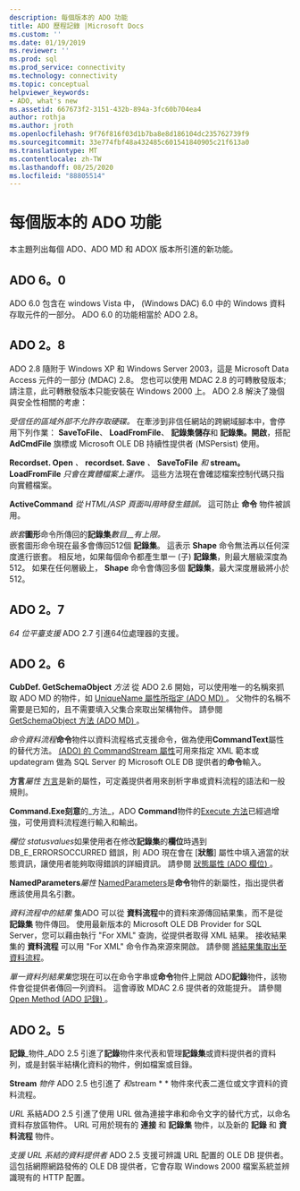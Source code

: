 ```yaml
---
description: 每個版本的 ADO 功能
title: ADO 歷程記錄 |Microsoft Docs
ms.custom: ''
ms.date: 01/19/2019
ms.reviewer: ''
ms.prod: sql
ms.prod_service: connectivity
ms.technology: connectivity
ms.topic: conceptual
helpviewer_keywords:
- ADO, what's new
ms.assetid: 667673f2-3151-432b-894a-3fc60b704ea4
author: rothja
ms.author: jroth
ms.openlocfilehash: 9f76f816f03d1b7ba8e8d186104dc235762739f9
ms.sourcegitcommit: 33e774fbf48a432485c601541840905c21f613a0
ms.translationtype: MT
ms.contentlocale: zh-TW
ms.lasthandoff: 08/25/2020
ms.locfileid: "88805514"
---
```

# <a name="ado-features-for-each-release"></a>每個版本的 ADO 功能

本主題列出每個 ADO、ADO MD 和 ADOX 版本所引進的新功能。

## <a name="ado-60"></a>ADO 6。0

ADO 6.0 包含在 windows Vista 中， (Windows DAC) 6.0 中的 Windows 資料存取元件的一部分。 ADO 6.0 的功能相當於 ADO 2.8。

## <a name="ado-28"></a>ADO 2。8

ADO 2.8 隨附于 Windows XP 和 Windows Server 2003，這是 Microsoft Data Access 元件的一部分 (MDAC) 2.8。 您也可以使用 MDAC 2.8 的可轉散發版本;請注意，此可轉散發版本只能安裝在 Windows 2000 上。 ADO 2.8 解決了幾個與安全性相關的考慮：

*受信任的區域外部不允許存取硬碟。*
在牽涉到非信任網站的跨網域腳本中，會停用下列作業： **SaveToFile**、 **LoadFromFile**、 **記錄集儲存**和 **記錄集。開啟**，搭配 **AdCmdFile** 旗標或 Microsoft OLE DB 持續性提供者 (MSPersist) 使用。

**Recordset. Open** _、_  **recordset. Save** _、_  **SaveToFile** _和_  **stream。 LoadFromFile**  _只會在實體檔案上運作。_
這些方法現在會確認檔案控制代碼只指向實體檔案。

**ActiveCommand**  _從 HTML/ASP 頁面叫用時發生錯誤。_
這可防止 **命令** 物件被誤用。

_嵌套_**圖形**命令所傳回的**記錄集**_數目__有上限。_        
嵌套圖形命令現在最多會傳回512個 **記錄集**。 這表示 **Shape** 命令無法再以任何深度進行嵌套。 相反地，如果每個命令都產生單一 (子) **記錄集**，則最大層級深度為512。 如果在任何層級上， **Shape** 命令會傳回多個 **記錄集**，最大深度層級將小於512。

## <a name="ado-27"></a>ADO 2。7

*64 位平臺支援* ADO 2.7 引進64位處理器的支援。

## <a name="ado-26"></a>ADO 2。6

**CubDef. GetSchemaObject**  _方法_ 從 ADO 2.6 開始，可以使用唯一的名稱來抓取 ADO MD 的物件，如 [UniqueName 屬性所指定 (ADO MD) ](../reference/ado-md-api/uniquename-property-ado-md.md)。 父物件的名稱不需要是已知的，且不需要填入父集合來取出架構物件。 請參閱 [GetSchemaObject 方法 (ADO MD) ](../reference/ado-md-api/getschemaobject-method-ado-md.md)。

*命令資料流程***命令**物件以資料流程格式支援命令，做為使用**CommandText**屬性的替代方法。 [ (ADO) 的 CommandStream 屬性](../reference/ado-api/commandstream-property-ado.md)可用來指定 XML 範本或 updategram 做為 SQL Server 的 Microsoft OLE DB 提供者的**命令**輸入。

**方言**_屬性_ 
 [方言](../reference/ado-api/dialect-property.md)是新的屬性，可定義提供者用來剖析字串或資料流程的語法和一般規則。  

**Command.Exe刻意**的_方法_，ADO **Command**物件的[Execute 方法](../reference/ado-api/execute-method-ado-command.md)已經過增強，可使用資料流程進行輸入和輸出。  

*欄位 statusvalues*如果使用者在修改**記錄集**的**欄位**時遇到 DB_E_ERRORSOCCURRED 錯誤，則 ADO 現在會在 [**狀態**] 屬性中填入適當的狀態資訊，讓使用者能夠取得錯誤的詳細資訊。 請參閱 [狀態屬性 (ADO 欄位) ](../reference/ado-api/status-property-ado-field.md)。

**NamedParameters**_屬性_ 
 [NamedParameters](../reference/ado-api/namedparameters-property-ado.md)是**命令**物件的新屬性，指出提供者應該使用具名引數。  

*資料流程中的結果* 集ADO 可以從 **資料流程**中的資料來源傳回結果集，而不是從 **記錄集** 物件傳回。 使用最新版本的 Microsoft OLE DB Provider for SQL Server，您可以藉由執行 "For XML" 查詢，從提供者取得 XML 結果。 接收結果集的 **資料流程** 可以用 "For XML" 命令作為來源來開啟。 請參閱 [將結果集取出至資料流程](./data/retrieving-resultsets-into-streams.md)。

*單一資料列結果集*您現在可以在命令字串或**命令**物件上開啟 ADO**記錄**物件，該物件會從提供者傳回一列資料。 這會導致 MDAC 2.6 提供者的效能提升。 請參閱 [Open Method (ADO 記錄) ](../reference/ado-api/open-method-ado-record.md)。

## <a name="ado-25"></a>ADO 2。5

**記錄**_物件_ADO 2.5 引進了**記錄**物件來代表和管理**記錄集**或資料提供者的資料列，或是封裝半結構化資料的物件，例如檔案或目錄。

**Stream** _物件_ ADO 2.5 也引進了 *和*stream * * 物件來代表二進位或文字資料的資料流程。

*URL* 系結ADO 2.5 引進了使用 URL 做為連接字串和命令文字的替代方式，以命名資料存放區物件。 URL 可用於現有的 **連接** 和 **記錄集** 物件，以及新的 **記錄** 和 **資料流程** 物件。

*支援 URL 系結的資料提供者* ADO 2.5 支援可辨識 URL 配置的 OLE DB 提供者。 這包括網際網路發佈的 OLE DB 提供者，它會存取 Windows 2000 檔案系統並辨識現有的 HTTP 配置。
